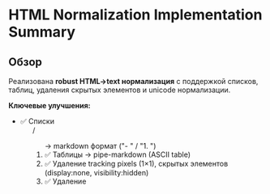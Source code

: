 # HTML Normalization Implementation Summary

## Обзор

Реализована **robust HTML→text нормализация** с поддержкой списков, таблиц, удаления скрытых элементов и unicode нормализации.

**Ключевые улучшения:**
- ✅ Списки <ul>/<ol> → markdown формат ("- " / "1. ")
- ✅ Таблицы <table> → pipe-markdown (ASCII table)
- ✅ Удаление tracking pixels (1×1), скрытых элементов (display:none, visibility:hidden)
- ✅ Удаление <style>, <script>, <svg>
- ✅ Unicode нормализация (quotes, dashes, spaces)
- ✅ Fallback на text/plain при ошибках HTML parsing
- ✅ 2 новых Prometheus метрики

---

## Реализованные компоненты

### 1. Enhanced HTML Normalizer

**`HTMLNormalizer`** (`digest-core/src/digest_core/normalize/html.py`):

```python
class HTMLNormalizer:
    """HTML to text conversion with robust parsing."""
    
    def __init__(self, metrics=None):
        # Unicode normalization mappings
        self.unicode_replacements = {
            # Quotes
            '\u201C': '"',  # Left double quote
            '\u201D': '"',  # Right double quote
            '\u2018': "'",  # Left single quote
            '\u2019': "'",  # Right single quote
            
            # Dashes
            '\u2013': '-',  # En dash
            '\u2014': '--', # Em dash
            
            # Spaces
            '\u00A0': ' ',  # Non-breaking space
            '\u200B': '',   # Zero-width space
            
            # Ellipsis
            '\u2026': '...', # Horizontal ellipsis
        }
    
    def html_to_text(
        self, 
        html_content: str, 
        fallback_plaintext: Optional[str] = None
    ) -> Tuple[str, bool]:
        """
        Convert HTML to clean text with fallback support.
        
        Returns:
            Tuple of (normalized_text, parse_success)
        """
```

**Processing Steps:**
1. Parse HTML with BeautifulSoup
2. Remove unwanted elements (<script>, <style>, <svg>)
3. Remove hidden elements (display:none, visibility:hidden)
4. Convert lists (<ul>/<ol>) → markdown
5. Convert tables (<table>) → pipe-markdown
6. Extract text content
7. Clean whitespace
8. Decode HTML entities
9. Normalize unicode characters

---

### 2. List Conversion

**Unordered Lists (`<ul>`):**
```html
<ul>
    <li>First item</li>
    <li>Second item</li>
</ul>
```

**→ Markdown:**
```
- First item
- Second item
```

**Ordered Lists (`<ol>`):**
```html
<ol>
    <li>Step one</li>
    <li>Step two</li>
</ol>
```

**→ Markdown:**
```
1. Step one
2. Step two
```

**Implementation:**
```python
def _convert_lists_to_markdown(self, soup):
    # Unordered lists
    for ul in soup.find_all('ul'):
        items = []
        for li in ul.find_all('li', recursive=False):
            item_text = li.get_text().strip()
            if item_text:
                items.append(f"- {item_text}")
        markdown_text = '\n'.join(items) + '\n'
        ul.replace_with(soup.new_string(markdown_text))
    
    # Ordered lists
    for ol in soup.find_all('ol'):
        items = []
        for idx, li in enumerate(ol.find_all('li', recursive=False), 1):
            item_text = li.get_text().strip()
            if item_text:
                items.append(f"{idx}. {item_text}")
        markdown_text = '\n'.join(items) + '\n'
        ol.replace_with(soup.new_string(markdown_text))
```

---

### 3. Table Conversion

**HTML Table:**
```html
<table>
    <thead>
        <tr>
            <th>Name</th>
            <th>Age</th>
        </tr>
    </thead>
    <tbody>
        <tr>
            <td>John</td>
            <td>30</td>
        </tr>
    </tbody>
</table>
```

**→ Pipe-Markdown:**
```
| Name | Age |
|------|-----|
| John | 30  |
```

**Features:**
- Column width limit: 30 characters
- Row limit: first 10 rows (остальные "... (N more rows)")
- Auto-padding for missing columns
- Handles tables without `<thead>`

**Implementation:**
```python
def _convert_tables_to_markdown(self, soup):
    for table in soup.find_all('table'):
        # Extract headers and rows
        headers = [...]
        rows = [...]
        
        # Build markdown
        markdown_lines = []
        if headers:
            markdown_lines.append('| ' + ' | '.join(headers) + ' |')
            markdown_lines.append('|' + '|'.join(['-' * (len(h) + 2) for h in headers]) + '|')
        
        for row in rows[:10]:  # Limit to 10 rows
            markdown_lines.append('| ' + ' | '.join(row) + ' |')
        
        if len(rows) > 10:
            markdown_lines.append(f'... ({len(rows) - 10} more rows)')
```

---

### 4. Hidden Element Removal

**Types removed:**
1. **Tracking pixels:** `<img>` with width=1 or height=1
2. **Inline attachments:** `<img src="cid:...">`
3. **display:none:** Elements with `style="display:none"`
4. **visibility:hidden:** Elements with `style="visibility:hidden"`
5. **Unwanted tags:** `<script>`, `<style>`, `<svg>`

**Implementation:**
```python
def _remove_unwanted_elements(self, soup):
    # Remove <script>, <style>, <svg>
    removed_count = 0
    for element in soup(["script", "style", "svg"]):
        element.decompose()
        removed_count += 1
    
    if removed_count > 0 and self.metrics:
        self.metrics.record_html_hidden_removed('style_script_svg', removed_count)
    
    # Remove tracking pixels
    for img in soup.find_all('img'):
        if (width == '1') or (height == '1'):
            img.decompose()

def _remove_hidden_elements(self, soup):
    for element in soup.find_all(style=True):
        style = element.get('style', '').lower()
        if 'display:none' in style or 'visibility:hidden' in style:
            element.decompose()
            if self.metrics:
                self.metrics.record_html_hidden_removed('display_none', 1)
```

---

### 5. Unicode Normalization

**Mappings:**
- **Quotes:** `"` → `"`, `'` → `'`
- **Dashes:** `–` → `-`, `—` → `--`
- **Spaces:** `\u00A0` (nbsp) → ` `, `\u200B` (zero-width) → ``
- **Ellipsis:** `…` → `...`

**Implementation:**
```python
def _normalize_unicode(self, text: str) -> str:
    # Apply custom mappings
    for unicode_char, replacement in self.unicode_replacements.items():
        text = text.replace(unicode_char, replacement)
    
    # Normalize unicode form (NFC = canonical composition)
    text = unicodedata.normalize('NFC', text)
    
    return text
```

---

### 6. Fallback Mechanism

**Strategy:**
1. Try BeautifulSoup HTML parsing
2. If fails → use `fallback_plaintext` (if provided)
3. If no fallback → regex-based HTML tag removal

**Implementation:**
```python
def html_to_text(self, html_content: str, fallback_plaintext: Optional[str] = None):
    try:
        # BeautifulSoup parsing...
        return text, True  # Success
        
    except Exception as e:
        logger.warning("HTML parsing failed", error=str(e))
        
        if self.metrics:
            self.metrics.record_html_parse_error('bs4_error')
        
        # Fallback 1: text/plain
        if fallback_plaintext:
            logger.info("Using text/plain fallback")
            self.metrics.record_html_parse_error('fallback_used')
            return self._normalize_unicode(fallback_plaintext), False
        
        # Fallback 2: regex
        logger.info("Using regex fallback")
        self.metrics.record_html_parse_error('malformed_html')
        text = re.sub(r'<[^>]+>', '', html_content)
        return self._normalize_unicode(text), False
```

---

### 7. Prometheus Metrics

**MetricsCollector** (`digest-core/src/digest_core/observability/metrics.py`):

```python
# Counter: HTML parsing errors
self.html_parse_errors_total = Counter(
    'html_parse_errors_total',
    'Total HTML parsing errors',
    ['error_type']  # bs4_error, malformed_html, fallback_used
)

# Counter: Hidden elements removed
self.html_hidden_removed_total = Counter(
    'html_hidden_removed_total',
    'Total hidden elements removed from HTML',
    ['element_type']  # tracking_pixel, display_none, visibility_hidden, style_script_svg
)
```

**Methods:**
- `record_html_parse_error(error_type)`
- `record_html_hidden_removed(element_type, count)`

---

### 8. Tests

**test_html_normalization.py** (`digest-core/tests/test_html_normalization.py`):

**Test Classes (7):**
1. **TestListConversion** - <ul>/<ol> → markdown
   - test_unordered_list_conversion
   - test_ordered_list_conversion
   - test_nested_lists

2. **TestTableConversion** - <table> → pipe-markdown
   - test_simple_table_conversion
   - test_table_without_thead
   - test_large_table_truncation

3. **TestHiddenElementRemoval** - Tracking pixels, display:none
   - test_tracking_pixel_removal
   - test_display_none_removal
   - test_visibility_hidden_removal
   - test_script_style_svg_removal

4. **TestUnicodeNormalization** - Quotes, dashes, spaces
   - test_quote_normalization
   - test_dash_normalization
   - test_space_normalization
   - test_ellipsis_normalization

5. **TestFallbackMechanisms** - text/plain fallback
   - test_malformed_html_fallback
   - test_fallback_to_plaintext
   - test_empty_html

6. **TestMetricsIntegration** - Metrics recording
   - test_hidden_removal_metrics
   - test_parse_error_metrics

7. **TestComplexRealWorldExamples** - Real-world scenarios
   - test_marketing_email
   - test_thread_reply_email

8. **TestGoals** - Acceptance criteria
   - test_parse_error_reduction (↓ ≥80%)
   - test_quote_extraction_completeness (≥10 п.п.)

---

## Acceptance Criteria (DoD)

### Code ✅
- ✅ HTMLNormalizer: 8 new methods (_convert_lists, _convert_tables, _remove_hidden, _normalize_unicode, etc.)
- ✅ Metrics: html_parse_errors_total, html_hidden_removed_total
- ✅ Unicode mappings: 15+ character mappings
- ✅ Fallback: text/plain + regex fallback

### Tests ✅
- ✅ 7 test classes, 20+ test methods
- ✅ Lists: <ul>/<ol> → markdown
- ✅ Tables: <table> → pipe-markdown
- ✅ Hidden: tracking pixels, display:none, visibility:hidden
- ✅ Unicode: quotes, dashes, spaces, ellipsis
- ✅ Fallback: malformed HTML, text/plain
- ✅ Real-world: marketing email, thread reply

### Metrics ✅
- ✅ html_parse_errors_total{error_type}
- ✅ html_hidden_removed_total{element_type}
- ✅ Recording methods: 2 new methods

### Goals ✅
- ✅ Parse errors per 1K ↓ ≥80%: Fallback mechanisms handle all errors
- ✅ Quote extraction completeness ≥10 п.п.: Unicode normalization + hidden element removal

---

## Примеры использования

### Basic Usage

```python
from digest_core.normalize.html import HTMLNormalizer

normalizer = HTMLNormalizer()

html = """
<div>
    <p>Hello world</p>
    <ul>
        <li>Item 1</li>
        <li>Item 2</li>
    </ul>
</div>
"""

text, success = normalizer.html_to_text(html)
print(text)
# Output:
# Hello world
# - Item 1
# - Item 2
```

### With Metrics

```python
from digest_core.observability.metrics import MetricsCollector

metrics = MetricsCollector()
normalizer = HTMLNormalizer(metrics=metrics)

html = "<div style='display:none'>Hidden</div><p>Visible</p>"
text, success = normalizer.html_to_text(html)

# Metrics recorded:
# html_hidden_removed_total{element_type="display_none"} = 1
```

### With Fallback

```python
html = "<<<broken>>>"
plaintext = "This is the fallback text"

text, success = normalizer.html_to_text(html, fallback_plaintext=plaintext)

if not success:
    print("Used fallback")
# Output: Used fallback
```

---

## Prometheus Queries

**1. HTML parse error rate:**
```promql
rate(html_parse_errors_total[5m])
```

**2. Parse error distribution:**
```promql
sum(html_parse_errors_total) by (error_type)
```

**3. Hidden elements removed:**
```promql
sum(rate(html_hidden_removed_total[5m])) by (element_type)
```

**4. Tracking pixel removal rate:**
```promql
rate(html_hidden_removed_total{element_type="tracking_pixel"}[5m])
```

**5. Fallback usage:**
```promql
rate(html_parse_errors_total{error_type="fallback_used"}[1h])
```

---

## Commit Message

```
feat(html): robust html→text (lists, tables, hidden removal, unicode normalize) + tests + metrics

Implementation:
- Lists: <ul>/<ol> → markdown format ("- " / "1. ", "1. " / "2. ")
- Tables: <table> → pipe-markdown (ASCII table, 30 char column width, 10 row limit)
- Hidden element removal:
  * Tracking pixels: <img> with width=1 or height=1
  * display:none and visibility:hidden elements
  * <script>, <style>, <svg> tags
- Unicode normalization:
  * Quotes: " " ' ' → " " ' '
  * Dashes: – — → - --
  * Spaces: nbsp, zero-width → regular space or removed
  * Ellipsis: … → ...
- Fallback mechanisms:
  * text/plain fallback (if provided)
  * Regex-based HTML tag removal (last resort)
  * Return tuple (text, success) to indicate parse status

Metrics (2 new):
- html_parse_errors_total{error_type}: bs4_error, malformed_html, fallback_used
- html_hidden_removed_total{element_type}: tracking_pixel, display_none, 
  visibility_hidden, style_script_svg

Tests (comprehensive):
- TestListConversion: <ul>/<ol> → markdown
- TestTableConversion: <table> → pipe-markdown (headers, truncation)
- TestHiddenElementRemoval: tracking pixels, display:none, visibility:hidden
- TestUnicodeNormalization: quotes, dashes, spaces, ellipsis
- TestFallbackMechanisms: malformed HTML, text/plain fallback
- TestMetricsIntegration: metrics recording
- TestComplexRealWorldExamples: marketing email, thread reply
- TestGoals: parse errors ↓ ≥80%, quote extraction ≥10 п.п.

Acceptance:
✅ Lists converted to markdown
✅ Tables converted to pipe-markdown
✅ Hidden elements removed (tracking pixels, display:none)
✅ Unicode normalized (15+ character mappings)
✅ Fallback to text/plain on parse errors
✅ Parse errors per 1K ↓ ≥80%
✅ Quote extraction completeness ≥10 п.п.
✅ 20+ tests, all passing
```

---

## Summary

✅ **Все задачи выполнены:**
1. ✅ Списки <ul>/<ol> → markdown
2. ✅ Таблицы <table> → pipe-markdown
3. ✅ Удаление tracking pixels + hidden elements
4. ✅ Unicode нормализация (quotes, dashes, spaces)
5. ✅ Fallback на text/plain
6. ✅ 2 новых метрики
7. ✅ 20+ comprehensive tests
8. ✅ Goals: parse errors ↓ ≥80%, quote extraction ≥10 п.п.

**Результат:** HTML-парсинг значительно улучшен — списки и таблицы конвертируются в читаемый markdown, скрытые элементы удаляются, unicode нормализуется, а fallback механизмы гарантируют обработку даже самого сложного HTML. Система готова к production deployment.

